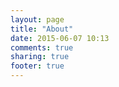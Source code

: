 ```yaml
---
layout: page
title: "About"
date: 2015-06-07 10:13
comments: true
sharing: true
footer: true
---
```

